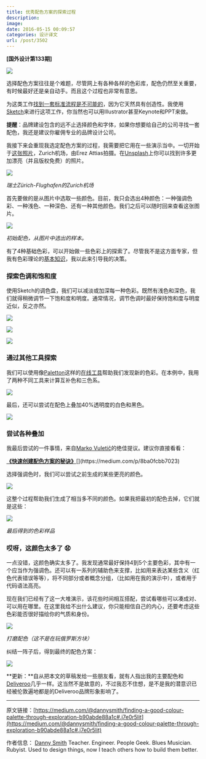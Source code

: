 ```yaml
---
title: 优秀配色方案的探索过程
description: 
image: 
date: 2016-05-15 00:09:57
categories: 设计译文
url: /post/3502
---
```


**[国外设计第133期]**

![](https://storageapi.fleek.co/0a3a8890-e65e-47ce-93d7-0442b9209d38-bucket/blog/posts/2016-05/05-11/1-XWDMzvBFKfF_Mf6ix1nf9A.jpeg)

选择配色方案往往是个难题，尽管网上有各种各样的色彩库，配色仍然至关重要，有时候最好还是亲自动手。而且这个过程也非常有意思。

为这类工作[找到一套标准流程是不可能的](http://www.firebrand.co.uk/process.asp)，因为它天然具有创造性。我使用[Sketch](http://sketchapp.com)来进行这项工作，你当然也可以用Illustrator甚至Keynote和PPT来做。

**提醒**：品牌建设包含的远不止选择颜色和字体，如果你想要给自己的公司寻找一套配色，我还是建议你雇佣专业的品牌设计公司。

我接下来会重现我选定配色方案的过程，我需要把它用在一些演示当中。一切开始于[这张照片](https://unsplash.com/photos/KqVHRmHVwwM)，Zurich机场，由Erez Attias拍摄。在[Unsplash](https://unsplash.com)上你可以找到许多更加漂亮（并且版权免费）的照片。

![](https://storageapi.fleek.co/0a3a8890-e65e-47ce-93d7-0442b9209d38-bucket/blog/posts/2016-05/05-11/1-VHoHvr8JQjNoNxcaVA9u2g.jpeg)

*瑞士Zürich-Flughafen的Zurich机场*

首先要做的是从图片中选取一些颜色。目前，我只会选出4种颜色：一种强调色彩、一种浅色、一种深色、还有一种其他颜色。我们之后可以随时回来查看这张图片。

![](https://storageapi.fleek.co/0a3a8890-e65e-47ce-93d7-0442b9209d38-bucket/blog/posts/2016-05/05-11/1-KTfLVZkGqqb02Tm0lKP6hA.png)

*初始配色，从图片中选出的样本。*

有了4种基础色彩，可以开始做一些色彩上的探索了。尽管我不是这方面专家，但我有色彩理论的[基本知识](https://www.smashingmagazine.com/2010/02/color-theory-for-designer-part-3-creating-your-own-color-palettes/)，我以此来引导我的决策。

### 探索色调和饱和度

使用Sketch的调色盘，我们可以减淡或加深每一种色彩。既然有浅色和深色，我们就得稍微调节一下饱和度和明度。通常情况，调节色调时最好保持饱和度与明度近似，反之亦然。

![](https://storageapi.fleek.co/0a3a8890-e65e-47ce-93d7-0442b9209d38-bucket/blog/posts/2016-05/05-11/1-hrkOFdrzGPhOIV8GYzpi1A.png)

![](https://storageapi.fleek.co/0a3a8890-e65e-47ce-93d7-0442b9209d38-bucket/blog/posts/2016-05/05-11/1-syH0srvgPs9NYU1tlxECqQ.png)

![](https://storageapi.fleek.co/0a3a8890-e65e-47ce-93d7-0442b9209d38-bucket/blog/posts/2016-05/05-11/1-fevfYlI9rRjJ5iCSbcZOUQ.png)

### 通过其他工具探索

我们可以使用像[Paletton](http://paletton.com)这样的[在线工具](http://www.sessions.edu/color-calculator)帮助我们发现新的色彩。在本例中，我用了两种不同工具来计算互补色和三色系。

![](https://storageapi.fleek.co/0a3a8890-e65e-47ce-93d7-0442b9209d38-bucket/blog/posts/2016-05/05-11/1--6vH4MJdXVHxr-mvilCvdQ.png)

最后，还可以尝试在配色上叠加40%透明度的白色和黑色。

![](https://storageapi.fleek.co/0a3a8890-e65e-47ce-93d7-0442b9209d38-bucket/blog/posts/2016-05/05-11/1--vyvYrSOi8LJNYVm4Oxkww.png)

### 尝试各种叠加

我最后尝试的一件事情，来自[Marko Vuletič](https://medium.com/@markoxvee)的绝佳提议。建议你直接看看：

[**《快速创建配色方案的秘诀》**](https://medium.com/p/8ba0fcbb7023 "https://medium.com/p/8ba0fcbb7023")[](https://medium.com/p/8ba0fcbb7023)

选择强调色时，我们可以尝试之前生成的某些更亮的颜色。

![](https://storageapi.fleek.co/0a3a8890-e65e-47ce-93d7-0442b9209d38-bucket/blog/posts/2016-05/05-11/1-Bx8AvMNcXPWljOgg_bi3HA.png)

这整个过程帮助我们生成了相当多不同的颜色。如果我把最初的配色去掉，它们就是这些：

![](https://storageapi.fleek.co/0a3a8890-e65e-47ce-93d7-0442b9209d38-bucket/blog/posts/2016-05/05-11/1-yAmiyOuq-n8bNnXzhkPZPQ.png)

*最后得到的色彩样品*

### 哎呀，这颜色太多了 😧

一点没错，这颜色确实太多了。我发现通常最好保持4到5个主要色彩，其中有一个应当作为强调色。还可以有一系列的辅助色来支撑，比如用来表达某些含义（红色代表错误等等），将不同部分或者概念分组，（比如用在我的演示中），或者用于代码语法高亮。

现在我们已经有了这一大堆演示，该花些时间相互搭配，尝试看哪些可以凑成对、可以用在哪里。在这里我给不出什么建议，你只能相信自己的内心，还要考虑这些色彩能否很好描绘你的气质和身份。

![](https://storageapi.fleek.co/0a3a8890-e65e-47ce-93d7-0442b9209d38-bucket/blog/posts/2016-05/05-11/1-NhYQLJJ2HC1dkaNkG49bWQ.png)

*打磨配色（这不是在玩俄罗斯方块）*

纠结一阵子后，得到最终的配色方案：

![](https://storageapi.fleek.co/0a3a8890-e65e-47ce-93d7-0442b9209d38-bucket/blog/posts/2016-05/05-11/1-tBCSRhffACvsNF2eyt4HNQ.png)

**更新：**自从把本文的草稿发给一些朋友看，就有人指出我的主要配色和[Deliveroo](https://deliveroo.co.uk/)几乎一样。这当然不是故意的，不过我忍不住想，是不是我的潜意识已经被伦敦遍地都是的Deliveroo品牌形象影响了。

---

原文链接：[https://medium.com/@dannysmith/finding-a-good-colour-palette-through-exploration-b90abde88a1c#.j7e0r5lit](https://medium.com/@dannysmith/finding-a-good-colour-palette-through-exploration-b90abde88a1c#.j7e0r5lit)

作者信息：
[Danny Smith](https://medium.com/@dannysmith)
Teacher. Engineer. People Geek. Blues Musician. Rubyist. Used to design things, now I teach others how to build them better.